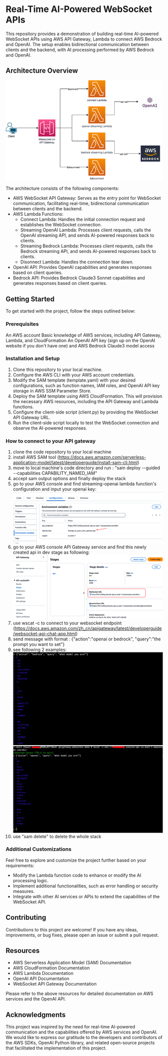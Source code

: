 # Real-Time AI-Powered WebSocket APIs
This repository provides a demonstration of building real-time AI-powered WebSocket APIs using AWS API Gateway, Lambda to connect AWS Bedrock and OpenAI. The setup enables bidirectional communication between clients and the backend, with AI processing performed by AWS Bedrock and OpenAI.

## Architecture Overview

![Architecture](images/arch.drawio.png)

The architecture consists of the following components:

- AWS WebSocket API Gateway: Serves as the entry point for WebSocket communication, facilitating real-time, bidirectional communication between clients and the backend.
- AWS Lambda Functions:
    - Connect Lambda: Handles the initial connection request and establishes the WebSocket connection.
    - Streaming OpenAI Lambda: Processes client requests, calls the OpenAI streaming API, and sends AI-powered responses back to clients.
    - Streaming Bedrock Lambda: Processes client requests, calls the Bedrock streaming API, and sends AI-powered responses back to clients.
    - Disonnect Lambda: Handles the connection tear down.
- OpenAI API: Provides OpenAI capabilities and generates responses based on client queries.
- Bedrock API: Provides Bedrock Claude3 Sonnet capabilities and generates responses based on client queries.


## Getting Started
To get started with the project, follow the steps outlined below:

### Prerequisites
An AWS account
Basic knowledge of AWS services, including API Gateway, Lambda, and CloudFormation
An OpenAI API key (sign up on the OpenAI website if you don't have one) and AWS Bedrock Claude3 model access
### Installation and Setup
1. Clone this repository to your local machine.
2. Configure the AWS CLI with your AWS account credentials.
3. Modify the SAM template (template.yaml) with your desired configurations, such as function names, IAM roles, and OpenAI API key storage in AWS SSM Parameter Store.
4. Deploy the SAM template using AWS CloudFormation. This will provision the necessary AWS resources, including the API Gateway and Lambda functions.
5. Configure the client-side script (client.py) by providing the WebSocket API Gateway URL.
6. Run the client-side script locally to test the WebSocket connection and observe the AI-powered responses.

### How to connect to your API gateway
1. clone the code repository to your local machine
2. install AWS SAM tool (https://docs.aws.amazon.com/serverless-application-model/latest/developerguide/install-sam-cli.html)
3. move to local machine's code directory and run : "sam deploy --guided --capabilities CAPABILITY_NAMED_IAM"
4. accept sam output options and finally deploy the stack
5. go to your AWS console and find streaming-openai lambda function's configuration and input your openai key:
![openai-key-change](images/openai-key-change.png)
6. go to your AWS console API Gateway service and find this newly created api in dev stage as following:
![apigateway-console-dev-stage](images/apigateway-console-dev-stage.png)
7. use wscat -c to connect to your websocket endpoint (https://docs.aws.amazon.com/zh_cn/apigateway/latest/developerguide/websocket-api-chat-app.html) 
8. send message with format : {"action":"openai or bedrock", "query":"the prompt you want to set"}
9. see following 2 examples:
![Bedrock Example](images/bedrock-access-example.png)
![OpenAI Example](images/openai-access-example.png)
10. use "sam delete" to delete the whole stack

### Additional Customizations
Feel free to explore and customize the project further based on your requirements:
- Modify the Lambda function code to enhance or modify the AI processing logic.
- Implement additional functionalities, such as error handling or security measures.
- Integrate with other AI services or APIs to extend the capabilities of the WebSocket API.

## Contributing
Contributions to this project are welcome! If you have any ideas, improvements, or bug fixes, please open an issue or submit a pull request.

## Resources
- AWS Serverless Application Model (SAM) Documentation
- AWS CloudFormation Documentation
- AWS Lambda Documentation
- OpenAI API Documentation
- WebSocket API Gateway Documentation

Please refer to the above resources for detailed documentation on AWS services and the OpenAI API.

## Acknowledgments
This project was inspired by the need for real-time AI-powered communication and the capabilities offered by AWS services and OpenAI.
We would like to express our gratitude to the developers and contributors of the AWS SDKs, OpenAI Python library, and related open-source projects that facilitated the implementation of this project.



